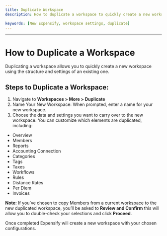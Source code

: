 ```yaml
---
title: Duplicate Workspace
description: How to duplicate a workspace to quickly create a new workspace using the structure and settings of an existing one.

keywords: [New Expensify, workspace settings, duplicate]
---
```


---

# How to Duplicate a Workspace

Duplicating a workspace allows you to quickly create a new workspace using the structure and settings of an existing one.

## Steps to Duplicate a Workspace:

1. Navigate to **Workspaces > More > Duplicate**
2. Name Your New Workspace: When prompted, enter a name for your new workspace.
3. Choose the data and settings you want to carry over to the new workspace. You can customize which elements are duplicated, including:
- Overview
- Members
- Reports
- Accounting Connection
- Categories
- Tags
- Taxes
- Workflows
- Rules
- Distance Rates
- Per Diem
- Invoices

**Note:** If you’ve chosen to copy Members from a current workspace to the new duplicated workspace, you’ll be asked to **Review and Confirm** this will allow you to double-check your selections and click **Proceed**. 

Once completed Expensify will create a new workspace with your chosen configurations.
